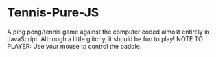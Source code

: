 # Tennis-Pure-JS
A ping pong/tennis game against the computer coded almost entirely in JavaScript. Although a little glitchy, it should be fun to play! NOTE TO PLAYER: Use your mouse to control the paddle.

